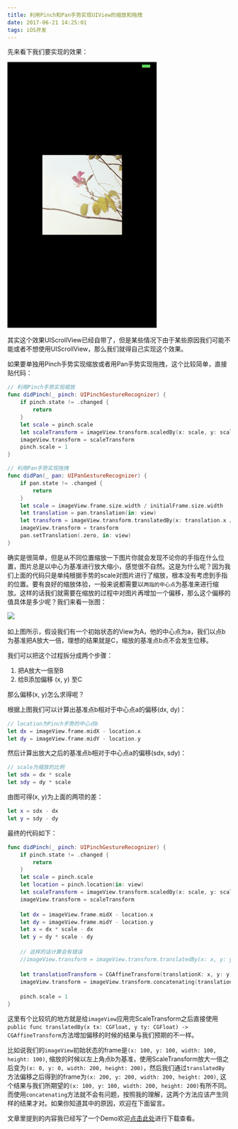 ```yaml
---
title: 利用Pinch和Pan手势实现UIView的缩放和拖拽
date: 2017-06-21 14:25:01
tags: iOS开发
---
```


先来看下我们要实现的效果：

![Demo](https://raw.githubusercontent.com/skx926/ScalableViewDemo/master/Demo.gif)

其实这个效果UIScrollView已经自带了，但是某些情况下由于某些原因我们可能不能或者不想使用UIScrollView，那么我们就得自己实现这个效果。

如果要单独用Pinch手势实现缩放或者用Pan手势实现拖拽，这个比较简单，直接贴代码：

```swift
// 利用Pinch手势实现缩放
func didPinch(_ pinch: UIPinchGestureRecognizer) {
    if pinch.state != .changed {
        return
    }
    let scale = pinch.scale
    let scaleTransform = imageView.transform.scaledBy(x: scale, y: scale)
    imageView.transform = scaleTransform
    pinch.scale = 1
}
```

```swift
// 利用Pan手势实现拖拽
func didPan(_ pan: UIPanGestureRecognizer) {
    if pan.state != .changed {
        return
    }
    let scale = imageView.frame.size.width / initialFrame.size.width
    let translation = pan.translation(in: view)
    let transform = imageView.transform.translatedBy(x: translation.x / scale, y: translation.y / scale)
    imageView.transform = transform
    pan.setTranslation(.zero, in: view)
}
```

确实是很简单，但是从不同位置缩放一下图片你就会发现不论你的手指在什么位置，图片总是以中心为基准进行放大缩小，感觉很不自然。这是为什么呢？因为我们上面的代码只是单纯根据手势的scale对图片进行了缩放，根本没有考虑到手指的位置。要有良好的缩放体验，一般来说都需要以`两指的中心点`为基准来进行缩放。这样的话我们就需要在缩放的过程中对图片再增加一个偏移，那么这个偏移的值具体是多少呢？我们来看一张图：

![]({{site.url}}/assets/img{{page.id}}/position.png)

如上图所示，假设我们有一个初始状态的View为A，他的中心点为a，我们以点b为基准把A放大一倍，理想的结果就是C，缩放的基准点b点不会发生位移。

我们可以把这个过程拆分成两个步骤：
1. 把A放大一倍至B
2. 给B添加偏移 (x, y) 至C

那么偏移(x, y)怎么求得呢？

根据上图我们可以计算出基准点b相对于中心点a的偏移(dx, dy)：
```swift
// location为Pinch手势的中心点b
let dx = imageView.frame.midX - location.x
let dy = imageView.frame.midY - location.y
```
然后计算出放大之后的基准点b相对于中心点a的偏移(sdx, sdy)：
```swift
// scale为缩放的比例
let sdx = dx * scale
let sdy = dy * scale
```
由图可得(x, y)为上面的两项的差：
```swift
let x = sdx - dx
let y = sdy - dy
```

最终的代码如下：
```swift
func didPinch(_ pinch: UIPinchGestureRecognizer) {
    if pinch.state != .changed {
        return
    }
    let scale = pinch.scale
    let location = pinch.location(in: view)
    let scaleTransform = imageView.transform.scaledBy(x: scale, y: scale)
    imageView.transform = scaleTransform
 
    let dx = imageView.frame.midX - location.x
    let dy = imageView.frame.midY - location.y
    let x = dx * scale - dx
    let y = dy * scale - dy
 
    // 这样的话计算会有错误
    //imageView.transform = imageView.transform.translatedBy(x: x, y: y);
 
    let translationTransform = CGAffineTransform(translationX: x, y: y)
    imageView.transform = imageView.transform.concatenating(translationTransform)
 
    pinch.scale = 1
}
```

这里有个比较坑的地方就是给`imageView`应用完ScaleTransform之后直接使用`public func translatedBy(x tx: CGFloat, y ty: CGFloat) -> CGAffineTransform`方法增加偏移的时候的结果与我们预期的不一样。

比如说我们的`imageView`初始状态的frame是`(x: 100, y: 100, width: 100, height: 100)`, 缩放的时候以左上角点b为基准，使用ScaleTransform放大一倍之后变为`(x: 0, y: 0, width: 200, height: 200)`，然后我们通过`translatedBy`方法偏移之后得到的frame为`(x: 200, y: 200, width: 200, height: 200)`, 这个结果与我们所期望的`(x: 100, y: 100, width: 200, height: 200)`有所不同。而使用`concatenating`方法就不会有问题，按照我的理解，这两个方法应该产生同样的结果才对。如果你知道其中的原因，欢迎在下面留言。

文章里提到的内容我已经写了一个Demo欢迎[点击此处](https://github.com/skx926/ScalableViewDemo)进行下载查看。